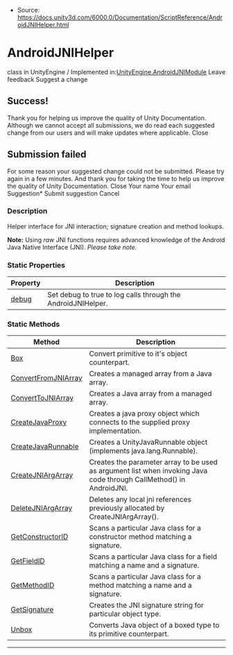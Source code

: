 * Source: https://docs.unity3d.com/6000.0/Documentation/ScriptReference/AndroidJNIHelper.html

# AndroidJNIHelper
class in UnityEngine
/
Implemented in:[UnityEngine.AndroidJNIModule](https://docs.unity3d.com/6000.0/Documentation/ScriptReference/UnityEngine.AndroidJNIModule.html)
Leave feedback
Suggest a change
## Success!
Thank you for helping us improve the quality of Unity Documentation. Although we cannot accept all submissions, we do read each suggested change from our users and will make updates where applicable.
Close
## Submission failed
For some reason your suggested change could not be submitted. Please <a>try again</a> in a few minutes. And thank you for taking the time to help us improve the quality of Unity Documentation.
Close
Your name Your email Suggestion* Submit suggestion
Cancel
### Description
Helper interface for JNI interaction; signature creation and method lookups.  
  
**Note:** Using _raw_ JNI functions requires advanced knowledge of the Android Java Native Interface (JNI). _Please take note._
### Static Properties
Property | Description  
---|---  
[debug](https://docs.unity3d.com/6000.0/Documentation/ScriptReference/AndroidJNIHelper-debug.html) | Set debug to true to log calls through the AndroidJNIHelper.  
### Static Methods
Method | Description  
---|---  
[Box](https://docs.unity3d.com/6000.0/Documentation/ScriptReference/AndroidJNIHelper.Box.html) | Convert primitive to it's object counterpart.  
[ConvertFromJNIArray](https://docs.unity3d.com/6000.0/Documentation/ScriptReference/AndroidJNIHelper.ConvertFromJNIArray.html) | Creates a managed array from a Java array.  
[ConvertToJNIArray](https://docs.unity3d.com/6000.0/Documentation/ScriptReference/AndroidJNIHelper.ConvertToJNIArray.html) | Creates a Java array from a managed array.  
[CreateJavaProxy](https://docs.unity3d.com/6000.0/Documentation/ScriptReference/AndroidJNIHelper.CreateJavaProxy.html) | Creates a java proxy object which connects to the supplied proxy implementation.  
[CreateJavaRunnable](https://docs.unity3d.com/6000.0/Documentation/ScriptReference/AndroidJNIHelper.CreateJavaRunnable.html) | Creates a UnityJavaRunnable object (implements java.lang.Runnable).  
[CreateJNIArgArray](https://docs.unity3d.com/6000.0/Documentation/ScriptReference/AndroidJNIHelper.CreateJNIArgArray.html) | Creates the parameter array to be used as argument list when invoking Java code through CallMethod() in AndroidJNI.  
[DeleteJNIArgArray](https://docs.unity3d.com/6000.0/Documentation/ScriptReference/AndroidJNIHelper.DeleteJNIArgArray.html) | Deletes any local jni references previously allocated by CreateJNIArgArray().  
[GetConstructorID](https://docs.unity3d.com/6000.0/Documentation/ScriptReference/AndroidJNIHelper.GetConstructorID.html) | Scans a particular Java class for a constructor method matching a signature.  
[GetFieldID](https://docs.unity3d.com/6000.0/Documentation/ScriptReference/AndroidJNIHelper.GetFieldID.html) | Scans a particular Java class for a field matching a name and a signature.  
[GetMethodID](https://docs.unity3d.com/6000.0/Documentation/ScriptReference/AndroidJNIHelper.GetMethodID.html) | Scans a particular Java class for a method matching a name and a signature.  
[GetSignature](https://docs.unity3d.com/6000.0/Documentation/ScriptReference/AndroidJNIHelper.GetSignature.html) | Creates the JNI signature string for particular object type.  
[Unbox](https://docs.unity3d.com/6000.0/Documentation/ScriptReference/AndroidJNIHelper.Unbox.html) | Converts Java object of a boxed type to its primitive counterpart.  
* * *
